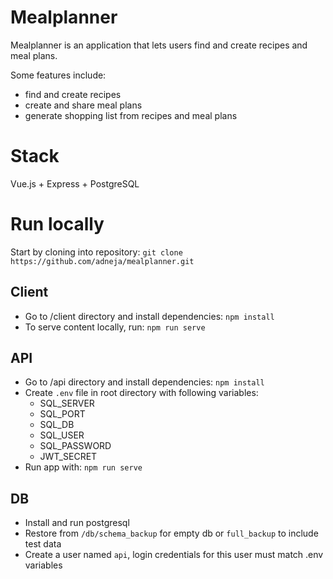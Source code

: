# Mealplanner
Mealplanner is an application that lets users find and create recipes and meal plans. 

Some features include:
  - find and create recipes
  - create and share meal plans
  - generate shopping list from recipes and meal plans
  
  
# Stack
Vue.js + Express + PostgreSQL
 

# Run locally
Start by cloning into repository: `git clone https://github.com/adneja/mealplanner.git`

## Client
- Go to /client directory and install dependencies: `npm install`
- To serve content locally, run: `npm run serve`

## API
- Go to /api directory and install dependencies: `npm install`
- Create `.env` file in root directory with following variables:
    - SQL_SERVER
    - SQL_PORT
    - SQL_DB
    - SQL_USER
    - SQL_PASSWORD
    - JWT_SECRET
- Run app with: `npm run serve`

## DB
- Install and run postgresql
- Restore from `/db/schema_backup` for empty db or `full_backup` to include test data
- Create a user named `api`, login credentials for this user must match .env variables
